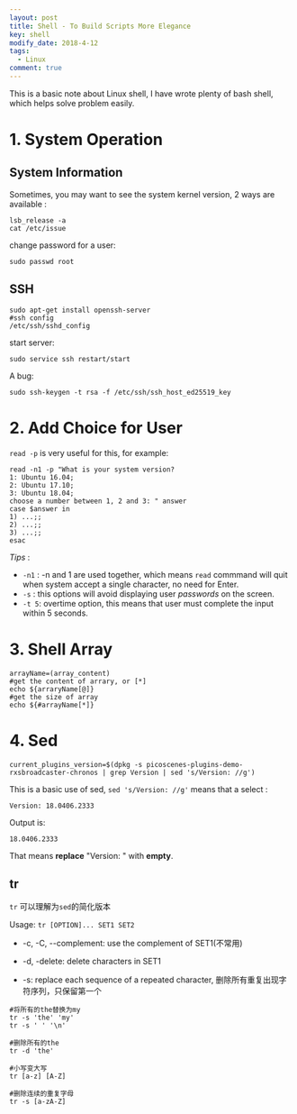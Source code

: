```yaml
---
layout: post
title: Shell - To Build Scripts More Elegance
key: shell
modify_date: 2018-4-12
tags:
  - Linux
comment: true
---
```


This is a basic note about Linux shell, I have wrote plenty of bash shell,  which helps solve problem easily.

<!--more-->

# 1. System Operation

## System Information

Sometimes, you may want to see the system kernel version, 2 ways are available :

```shell
lsb_release -a
cat /etc/issue
```

change password for a user:

```shell
sudo passwd root
```

## SSH

```shell
sudo apt-get install openssh-server
#ssh config
/etc/ssh/sshd_config
```

start server:

```shell
sudo service ssh restart/start
```

A bug:

```shell
sudo ssh-keygen -t rsa -f /etc/ssh/ssh_host_ed25519_key
```



# 2. Add Choice for User

`read -p` is very useful for  this, for example:

```shell
read -n1 -p "What is your system version? 
1: Ubuntu 16.04;
2: Ubuntu 17.10;
3: Ubuntu 18.04;
choose a number between 1, 2 and 3: " answer
case $answer in
1) ...;;
2) ...;;
3) ...;;
esac
```

*Tips* :

- `-n1` : -n and 1 are used together, which means `read` commmand will quit when system accept a single character, no need for Enter.
- `-s` : this options will avoid displaying user *passwords* on the screen.
- `-t 5`: overtime option, this means that user must complete the input within 5 seconds.

# 3. Shell Array

```shell
arrayName=(array_content)
#get the content of arrary, or [*]
echo ${arraryName[@]}
#get the size of array
echo ${#arrayName[*]}
```

# 4. Sed

```shell
current_plugins_version=$(dpkg -s picoscenes-plugins-demo-rxsbroadcaster-chronos | grep Version | sed 's/Version: //g')
```

This is a basic use of sed, `sed 's/Version: //g'` means that a select : 

``` shell
Version: 18.0406.2333
```

Output is:

``` shell
18.0406.2333
```

That means **replace** "Version:  " with **empty**.

## tr

`tr` 可以理解为`sed`的简化版本

Usage: `tr [OPTION]... SET1 SET2`

- -c, -C, --complement: use the complement of SET1(不常用)

- -d, -delete: delete characters in SET1

-  -s: replace each sequence of a repeated character, 删除所有重复出现字符序列，只保留第一个

  ```shell
  #将所有的the替换为my
  tr -s 'the' 'my'
  tr -s ' ' '\n'
  
  #删除所有的the
  tr -d 'the'
  
  #小写变大写
  tr [a-z] [A-Z]
  
  #删除连续的重复字母
  tr -s [a-zA-Z]
  ```

  
